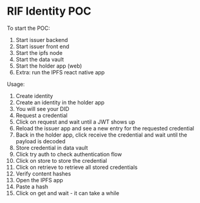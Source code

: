# RIF Identity POC

To start the POC:

1. Start issuer backend
2. Start issuer front end
3. Start the ipfs node
4. Start the data vault
5. Start the holder app (web)
6. Extra: run the IPFS react native app

Usage:

1. Create identity
  1. Create an identity in the holder app
  2. You will see your DID
2. Request a credential
  1. Click on request and wait until a JWT shows up
  2. Reload the issuer app and see a new entry for the requested credential
  3. Back in the holder app, click receive the credential and wait until the payload is decoded
3. Store credential in data vault
  1. Click try auth to check authentication flow
  2. Click on store to store the credential
  3. Click on retrieve to retrieve all stored credentials
4. Verify content hashes
  1. Open the IPFS app
  2. Paste a hash
  3. Click on get and wait - it can take a while


